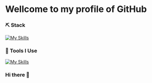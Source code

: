 
<h1>Wellcome to my profile of GitHub</h1>

### ⛏ Stack
[![My Skills](https://skillicons.dev/icons?i=html,css,tailwind,js,php,java)](https://skillicons.dev)

### 🔨 Tools I Use
[![My Skills](https://skillicons.dev/icons?i=mysql,nginx,git,github,githubactions)](https://skillicons.dev)

### Hi there 👋
<!--
**darwinas05/darwinas05** is a ✨ _special_ ✨ repository because its `README.md` (this file) appears on your GitHub profile.

Here are some ideas to get you started:

- 🔭 I’m currently working on ...
- 🌱 I’m currently learning ...
- 👯 I’m looking to collaborate on ...
- 🤔 I’m looking for help with ...
- 💬 Ask me about ...
- 📫 How to reach me: ...
- 😄 Pronouns: ...
- ⚡ Fun fact: ...
-->
